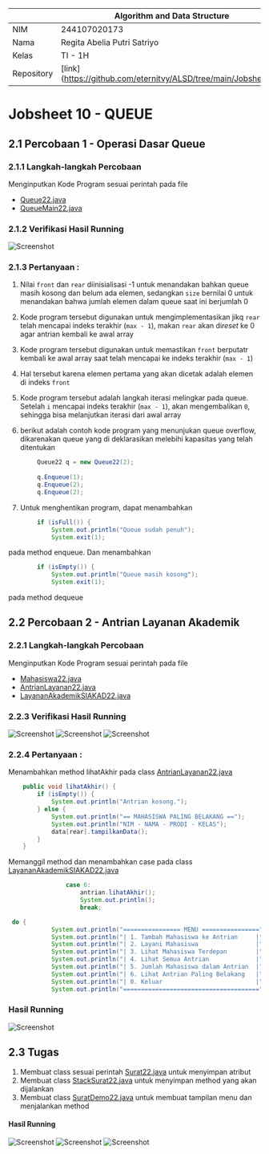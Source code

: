|  | Algorithm and Data Structure |
|--|--|
| NIM |  244107020173|
| Nama |  Regita Abelia Putri Satriyo |
| Kelas | TI - 1H |
| Repository | [link] (https://github.com/eternitvy/ALSD/tree/main/Jobsheet10) |
  

# Jobsheet 10 - QUEUE
  

## 2.1 Percobaan 1 - Operasi Dasar Queue

### 2.1.1 Langkah-langkah Percobaan

Menginputkan Kode Program sesuai perintah pada file 
- [Queue22.java](./sc_code/Queue22.java)
- [QueueMain22.java](./sc_code/QueueMain22.java)


### 2.1.2 Verifikasi Hasil Running

![Screenshot](img/verifikasiP1.png)

### 2.1.3 Pertanyaan :

1. Nilai `front` dan `rear` diinisialisasi -1 untuk menandakan bahkan queue masih kosong dan belum ada elemen, sedangkan `size` bernilai 0 untuk menandakan bahwa jumlah elemen dalam queue saat ini berjumlah 0

2. Kode program tersebut digunakan untuk mengimplementasikan jikq `rear` telah mencapai indeks terakhir (`max - 1`), makan `rear` akan di*reset* ke 0 agar antrian kembali ke awal array

3. Kode program tersebut digunakan untuk memastikan `front` berputatr kembali ke awal array saat telah mencapai ke indeks terakhir (`max - 1`)

4. Hal tersebut karena elemen pertama yang akan dicetak adalah elemen di indeks `front`

5. Kode program tersebut adalah langkah iterasi melingkar pada queue. Setelah `i` mencapai indeks terakhir (`max - 1`), akan mengembalikan `0`, sehingga bisa melanjutkan iterasi dari awal array

6. berikut adalah contoh kode program yang menunjukan queue overflow, dikarenakan queue yang di deklarasikan melebihi kapasitas yang telah ditentukan
```java
        Queue22 q = new Queue22(2);
        
        q.Enqueue(1);
        q.Enqueue(2);
        q.Enqueue(2);
```

7. Untuk menghentikan program, dapat menambahkan
```java
        if (isFull()) {
            System.out.println("Queue sudah penuh");
            System.exit(1);
```

pada method enqueue. Dan menambahkan 
```java
        if (isEmpty()) {
            System.out.println("Queue masih kosong");
            System.exit(1);
```

pada method dequeue

## 2.2 Percobaan 2 - Antrian Layanan Akademik

### 2.2.1 Langkah-langkah Percobaan

Menginputkan Kode Program sesuai perintah pada file 
- [Mahasiswa22.java](./sc_code/Mahasiswa22.java)
- [AntrianLayanan22.java](./sc_code/AntrianLayanan22.java)
- [LayananAkademikSIAKAD22.java](./sc_code/LayananAkademikSIAKAD22.java)

### 2.2.3 Verifikasi Hasil Running

![Screenshot](img/verifikasiP2.png)
![Screenshot](img/verifikasiP22.png)
![Screenshot](img/verifikasiP222.png)

### 2.2.4 Pertanyaan :

Menambahkan method lihatAkhir pada class [AntrianLayanan22.java](./sc_code/AntrianLayanan22)
```java
    public void lihatAkhir() {
        if (isEmpty()) {
            System.out.println("Antrian kosong.");
        } else {
            System.out.println("== MAHASISWA PALING BELAKANG ==");
            System.out.println("NIM - NAMA - PRODI - KELAS");
            data[rear].tampilkanData();
        }
    }
```

Memanggil method dan menambahkan case pada class [LayananAkademikSIAKAD22.java](./sc_code/LayananAkademikSIAKAD.java)
```java
                case 6:
                    antrian.lihatAkhir();
                    System.out.println();
                    break;
```

```java
 do {
            System.out.println("================ MENU ================");
            System.out.println("| 1. Tambah Mahasiswa ke Antrian     |");
            System.out.println("| 2. Layani Mahasiswa                |");
            System.out.println("| 3. Lihat Mahasiswa Terdepan        |");
            System.out.println("| 4. Lihat Semua Antrian             |");
            System.out.println("| 5. Jumlah Mahasiswa dalam Antrian  |");
            System.out.println("| 6. Lihat Antrian Paling Belakang   |");
            System.out.println("| 0. Keluar                          |");
            System.out.println("======================================");
```
### Hasil Running
![Screenshot](img/runningPertanyaanP2.png)

## 2.3 Tugas

1. Membuat class sesuai perintah [Surat22.java](./sc_code/Surat22.java) untuk menyimpan atribut
2. Membuat class [StackSurat22.java](./sc_code/StackSurat22.java) untuk menyimpan method yang akan dijalankan
3. Membuat class [SuratDemo22.java](./sc_code/SuratDemo22.java) untuk membuat tampilan menu dan menjalankan method

#### Hasil Running

![Screenshot](img/tugas.png)
![Screenshot](img/tugass.png)
![Screenshot](img/tugasss.png)
